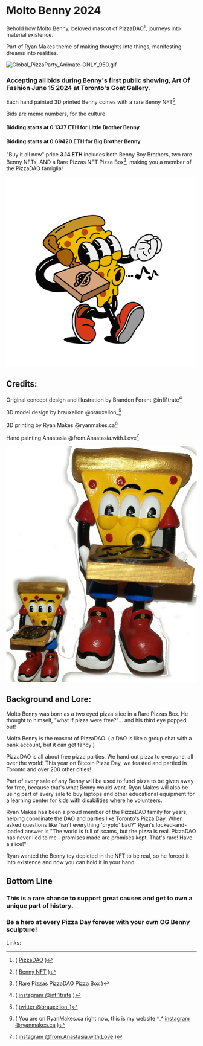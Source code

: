 Molto Benny 2024
================

Behold how Molto Benny, beloved mascot of PizzaDAO[^PizzaDAO], journeys into material existence.

Part of Ryan Makes theme of making thoughts into things, manifesting dreams into realities.

![Global_PizzaParty_Animate-ONLY_950.gif](Global_PizzaParty_Animate-ONLY_950.gif)

### Accepting all bids during Benny's first public showing, Art Of Fashion June 15 2024 at Toronto's Goat Gallery.
Each hand painted 3D printed Benny comes with a rare Benny NFT[^bennynft]

Bids are meme numbers, for the culture.

#### Bidding starts at **0.1337 ETH** for Little Brother Benny
#### Bidding starts at **0.69420 ETH** for Big Brother Benny

"Buy it all now" price **3.14 ETH** includes both Benny Boy Brothers, two rare Benny NFTs, AND a Rare Pizzas NFT Pizza Box[^pizzabox], making you a member of the PizzaDAO famiglia!

![Benny-Walking.gif](benny-walking.gif)


Credits:
--------
Original concept design and illustration by Brandon Forant
@infi1trate[^infi1trate]

3D model design by brauxelion
@brauxelion_[^brauxelion]

3D printing by Ryan Makes @ryanmakes.ca[^ryanmakes]

Hand painting Anastasia @from.Anastasia.with.Love[^anastasia]

![bennypic3](bennypic3edited.jpg)


Background and Lore:
--------------------

Molto Benny was born as a two eyed pizza slice in a Rare Pizzas Box. He thought to himself, "what if pizza were free?"... and his third eye popped out!

Molto Benny is the mascot of PizzaDAO. ( a DAO is like a group chat with a bank account, but it can get fancy )

PizzaDAO is all about free pizza parties.
We hand out pizza to everyone, all over the world!
This year on Bitcoin Pizza Day, we feasted and partied in Toronto and over 200 other cities!

Part of every sale of any Benny will be used to fund pizza to be given away for free, because that's what Benny would want.
Ryan Makes will also be using part of every sale to buy laptops and other educational equipment for a learning center for kids with disabilities where he volunteers.

Ryan Makes has been a proud member of the PizzaDAO family for years, helping coordinate the DAO and parties like Toronto's Pizza Day.
When asked questions like "isn't everything 'crypto' bad?" Ryan's locked-and-loaded answer is "The world is full of scams, but the pizza is real. PizzaDAO has never lied to me - promises made are promises kept. That's rare! Have a slice!"

Ryan wanted the Benny toy depicted in the NFT to be real, so he forced it into existence and now you can hold it in your hand.

## Bottom Line
### This is a rare chance to support great causes and get to own a unique part of history.
### Be a hero at every Pizza Day forever with your own OG Benny sculpture!

Links:

[^PizzaDAO]:( [PizzaDAO](http://pizzadao.xyz) )
[^bennynft]: ( [Benny NFT](https://zapper.xyz/nft/ethereum/0xbc276e47ccc9cd641cf58932a006fdad5f51a9a9/3) )
[^pizzabox]: ( [Rare Pizzas PizzaDAO Pizza Box](https://www.rarepizzas.com/) )
[^infi1trate]: ( [instagram @infi1trate](https://www.instagram.com/infi1trate/) )
[^brauxelion]: ( [twitter @brauxelion_](https://x.com/brauxelion_))
[^ryanmakes]: ( You are on RyanMakes.ca right now, this is my website ^_^ [instagram @ryanmakes.ca](https://www.instagram.com/ryanmakes.ca) )
[^anastasia]: ( [instagram @from.Anastasia.with.Love]((https://www.instagram.com/from.anastasia.with.love/)) )
[^artoffasion]: ( [Art Of Fashion June 15 2024](http://artoffashion.ca/) )
[^goatgallery]: ( [Goat Gallery](https://www.goat.gallery/) )
[^qrcode]: ( [QR code for https://ryanmakes.ca/benny/ (this page)](qr-code-ryanmakesca-benny.png) )
